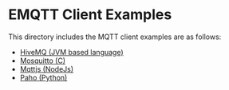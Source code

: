# EMQTT Client Examples

This directory includes the MQTT client examples are as follows:

- [HiveMQ (JVM based language)](./hivemq)
- [Mosquitto (C)](./mosquitto)
- [Mqttjs (NodeJs)](./mqttjs)
- [Paho (Python)](./paho-py)